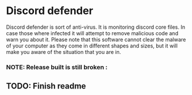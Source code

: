 # Discord defender
Discord defender is sort of anti-virus. It is monitoring discord core files. In case those where infected it will attempt to remove malicious code and warn you about it. Please note that this software cannot clear the malware of your computer as they come in different shapes and sizes, but it will make you aware of the situation that you are in.


### NOTE: Release built is still broken \:

## TODO: Finish readme

